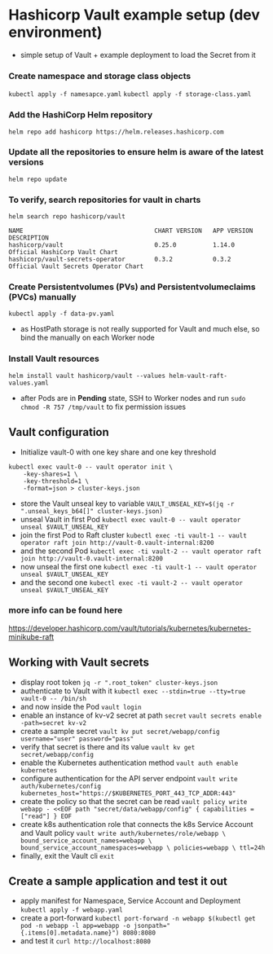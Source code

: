 # Hashicorp Vault example setup (dev environment)

- simple setup of Vault + example deployment to load the Secret from it

### Create namespace and storage class objects
`kubectl apply -f namesapce.yaml`
`kubectl apply -f storage-class.yaml`

### Add the HashiCorp Helm repository
`helm repo add hashicorp https://helm.releases.hashicorp.com`

### Update all the repositories to ensure helm is aware of the latest versions
`helm repo update`

### To verify, search repositories for vault in charts
```shell
helm search repo hashicorp/vault

NAME                                    CHART VERSION   APP VERSION     DESCRIPTION                          
hashicorp/vault                         0.25.0          1.14.0          Official HashiCorp Vault Chart       
hashicorp/vault-secrets-operator        0.3.2           0.3.2           Official Vault Secrets Operator Chart
```

### Create Persistentvolumes (PVs) and Persistentvolumeclaims (PVCs) manually
`kubectl apply -f data-pv.yaml`
 - as HostPath storage is not really supported for Vault and much else, so bind the manually on each Worker node

### Install Vault resources
`helm install vault hashicorp/vault --values helm-vault-raft-values.yaml`
 - after Pods are in **Pending** state, SSH to Worker nodes and run `sudo chmod -R 757 /tmp/vault` to fix permission issues


## Vault configuration

- Initialize vault-0 with one key share and one key threshold
```
kubectl exec vault-0 -- vault operator init \
    -key-shares=1 \
    -key-threshold=1 \
    -format=json > cluster-keys.json
```
- store the Vault unseal key to variable
`VAULT_UNSEAL_KEY=$(jq -r ".unseal_keys_b64[]" cluster-keys.json)`
- unseal Vault in first Pod
`kubectl exec vault-0 -- vault operator unseal $VAULT_UNSEAL_KEY`
- join the first Pod to Raft cluster
`kubectl exec -ti vault-1 -- vault operator raft join http://vault-0.vault-internal:8200`
- and the second Pod
`kubectl exec -ti vault-2 -- vault operator raft join http://vault-0.vault-internal:8200`
- now unseal the first one
`kubectl exec -ti vault-1 -- vault operator unseal $VAULT_UNSEAL_KEY`
- and the second one
`kubectl exec -ti vault-2 -- vault operator unseal $VAULT_UNSEAL_KEY`

### more info can be found here 
https://developer.hashicorp.com/vault/tutorials/kubernetes/kubernetes-minikube-raft


## Working with Vault secrets

- display root token
`jq -r ".root_token" cluster-keys.json`
- authenticate to Vault with it
`kubectl exec --stdin=true --tty=true vault-0 -- /bin/sh`
- and now inside the Pod
`vault login`
- enable an instance of kv-v2 secret at path `secret`
`vault secrets enable -path=secret kv-v2`
- create a sample secret
`vault kv put secret/webapp/config username="user" password="pass"`
- verify that secret is there and its value
`vault kv get secret/webapp/config`
- enable the Kubernetes authentication method
`vault auth enable kubernetes`
- configure authentication for the API server endpoint
`vault write auth/kubernetes/config kubernetes_host="https://$KUBERNETES_PORT_443_TCP_ADDR:443"`
- create the policy so that the secret can be read
`vault policy write webapp - <<EOF
path "secret/data/webapp/config" {
  capabilities = ["read"]
}
EOF`
- create k8s authentication role that connects the k8s Service Account and Vault policy
`vault write auth/kubernetes/role/webapp \
        bound_service_account_names=webapp \
        bound_service_account_namespaces=webapp \
        policies=webapp \
        ttl=24h`
- finally, exit the Vault cli
`exit`

## Create a sample application and test it out
- apply manifest for Namespace, Service Account and Deployment
`kubectl apply -f webapp.yaml`
- create a port-forward
`kubectl port-forward -n webapp $(kubectl get pod -n webapp -l app=webapp -o jsonpath="{.items[0].metadata.name}") 8080:8080`
- and test it
`curl http://localhost:8080`